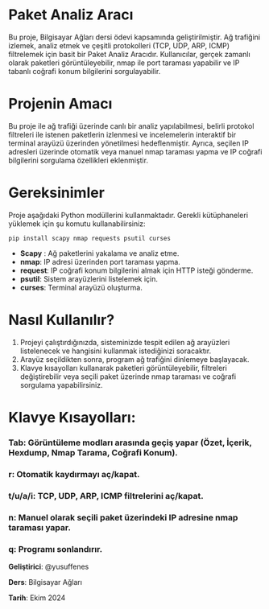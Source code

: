 # Paket Analiz Aracı

Bu proje, Bilgisayar Ağları dersi ödevi kapsamında geliştirilmiştir.
Ağ trafiğini izlemek, analiz etmek ve çeşitli protokolleri (TCP, UDP, ARP, ICMP) filtrelemek için basit bir Paket Analiz Aracıdır.
Kullanıcılar, gerçek zamanlı olarak paketleri görüntüleyebilir, nmap ile port taraması yapabilir ve IP tabanlı coğrafi konum bilgilerini sorgulayabilir.

# Projenin Amacı
Bu proje ile ağ trafiği üzerinde canlı bir analiz yapılabilmesi, belirli protokol filtreleri ile istenen paketlerin izlenmesi ve incelemelerin interaktif bir terminal arayüzü üzerinden yönetilmesi hedeflenmiştir. Ayrıca, seçilen IP adresleri üzerinde otomatik veya manuel nmap taraması yapma ve IP coğrafi bilgilerini sorgulama özellikleri eklenmiştir.

# Gereksinimler
Proje aşağıdaki Python modüllerini kullanmaktadır. Gerekli kütüphaneleri yüklemek için şu komutu kullanabilirsiniz:
```
pip install scapy nmap requests psutil curses
```
- <b>Scapy</b> : Ağ paketlerini yakalama ve analiz etme.
- <b>nmap</b>: IP adresi üzerinden port taraması yapma.
- <b>request</b>: IP coğrafi konum bilgilerini almak için HTTP isteği gönderme.
- <b>psutil</b>: Sistem arayüzlerini listelemek için.
- <b>curses</b>: Terminal arayüzü oluşturma.

# Nasıl Kullanılır?
1. Projeyi çalıştırdığınızda, sisteminizde tespit edilen ağ arayüzleri listelenecek ve hangisini kullanmak istediğinizi soracaktır.
2. Arayüz seçildikten sonra, program ağ trafiğini dinlemeye başlayacak.
3. Klavye kısayolları kullanarak paketleri görüntüleyebilir, filtreleri değiştirebilir veya seçili paket üzerinde nmap taraması ve coğrafi sorgulama yapabilirsiniz.

# Klavye Kısayolları:
### Tab: Görüntüleme modları arasında geçiş yapar (Özet, İçerik, Hexdump, Nmap Tarama, Coğrafi Konum).
### r: Otomatik kaydırmayı aç/kapat.
### t/u/a/i: TCP, UDP, ARP, ICMP filtrelerini aç/kapat.
### n: Manuel olarak seçili paket üzerindeki IP adresine nmap taraması yapar.
### q: Programı sonlandırır.




<b>Geliştirici</b>: @yusuffenes

<b>Ders</b>: Bilgisayar Ağları

<b>Tarih</b>: Ekim 2024
